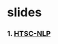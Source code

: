 # slides

<!-- 使用说明

本地运行
``` bash
git clone https://github.com/huhuk/mypre.git
cd mypre
npm install
npm install http-server -g
http-server
```

打开浏览器访问http://localhost:8080 -->


### 1. [HTSC-NLP](slides/1/1.html)
